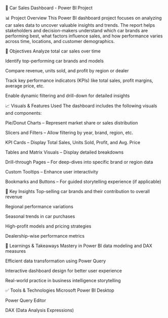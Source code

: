 🚗 Car Sales Dashboard - Power BI Project

📊 Project Overview
This Power BI dashboard project focuses on analyzing car sales data to uncover valuable insights and trends. The report helps stakeholders and decision-makers understand which car brands are performing best, what factors influence sales, and how performance varies across time, locations, and customer demographics.

🎯 Objectives
Analyze total car sales over time

Identify top-performing car brands and models

Compare revenue, units sold, and profit by region or dealer

Track key performance indicators (KPIs) like total sales, profit margins, average price, etc.

Enable dynamic filtering and drill-down for detailed insights

📈 Visuals & Features Used
The dashboard includes the following visuals and components:

Pie/Donut Charts – Represent market share or sales distribution

Slicers and Filters – Allow filtering by year, brand, region, etc.

KPI Cards – Display Total Sales, Units Sold, Profit, and Avg. Price

Tables and Matrix Visuals – Display detailed breakdowns

Drill-through Pages – For deep-dives into specific brand or region data

Custom Tooltips – Enhance user interactivity

Bookmarks and Buttons – For guided storytelling experience (if applicable)



📌 Key Insights
Top-selling car brands and their contribution to overall revenue

Regional performance variations

Seasonal trends in car purchases

High-profit models and pricing strategies

Dealership-wise performance metrics

🧠 Learnings & Takeaways
Mastery in Power BI data modeling and DAX measures

Efficient data transformation using Power Query

Interactive dashboard design for better user experience

Real-world practice in business intelligence storytelling

✅ Tools & Technologies
Microsoft Power BI Desktop

Power Query Editor

DAX (Data Analysis Expressions)
